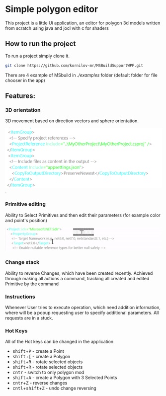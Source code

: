 # Simple polygon editor

This project is a little Ui application, an editor for polygon 3d models written from scratch using java and jocl with c for shaders


## How to run the project

To run a project simply clone it.

```bash
git clone https://github.com/kornilov-mr/MSBuildSupportWPF.git
```
There are 4 example of MSbuild in *./examples* folder (default folder for file chooser in the app)

## Features:
### 3D orientation

3D movement based on direction vectors and sphere orientation.

![Alt Text](https://github.com/kornilov-mr/WordBoundRewrite/blob/master/photo1.png).

### Primitive editing

Ability to Select Primitives and then edit their parameters (for example color and point's position)

![Alt Text](https://github.com/kornilov-mr/WordBoundRewrite/blob/master/gif2.gif)

### Change stack

Ability to reverse Changes, which have been created recently. Achieved through making all actions a command, tracking all created and edited Primitive by the command

### Instructions

Whenever User tries to execute operation, which need addition information, where will be a popup requesting user to specify additional parameters. All requests are in a stuck.

### Hot Keys

All of the Hot keys can be changed in the application
* <kbd>shift</kbd>+<kbd>P</kbd> - create a Point
* <kbd>shift</kbd>+<kbd>[</kbd> - create a Polygon
* <kbd>shift</kbd>+<kbd>R</kbd> - rotate selected objects
* <kbd>shift</kbd>+<kbd>R</kbd> - rotate selected objects
* <kbd>cntr</kbd> - switch to only polygon mod
* <kbd>shift</kbd>+<kbd>A</kbd> - create a Polygon with 3 Selected Points
* <kbd>cntr</kbd>+<kbd>Z</kbd> - reverse changes
* <kbd>cntl</kbd>+<kbd>shift</kbd>+<kbd>Z</kbd> - undo change reversing

